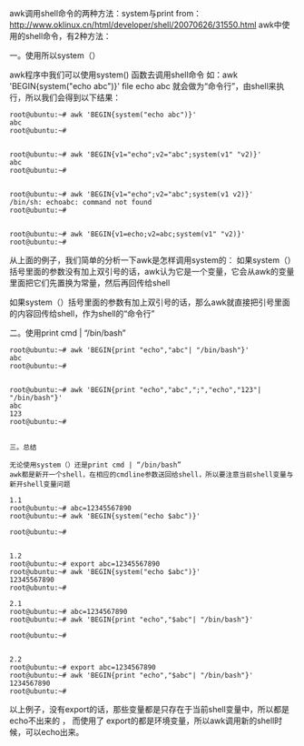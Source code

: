 awk调用shell命令的两种方法：system与print
from：http://www.oklinux.cn/html/developer/shell/20070626/31550.html
awk中使用的shell命令，有2种方法：

一。使用所以system（）

awk程序中我们可以使用system() 函数去调用shell命令
如：awk 'BEGIN{system("echo abc")}' file
echo abc 就会做为“命令行”，由shell来执行，所以我们会得到以下结果：

```
root@ubuntu:~# awk 'BEGIN{system("echo abc")}'
abc
root@ubuntu:~#


root@ubuntu:~# awk 'BEGIN{v1="echo";v2="abc";system(v1" "v2)}'
abc
root@ubuntu:~#


root@ubuntu:~# awk 'BEGIN{v1="echo";v2="abc";system(v1 v2)}'
/bin/sh: echoabc: command not found
root@ubuntu:~#


root@ubuntu:~# awk 'BEGIN{v1=echo;v2=abc;system(v1" "v2)}'
root@ubuntu:~#
```

从上面的例子，我们简单的分析一下awk是怎样调用system的：
如果system（）括号里面的参数没有加上双引号的话，awk认为它是一个变量，它会从awk的变量里面把它们先置换为常量，然后再回传给shell

如果system（）括号里面的参数有加上双引号的话，那么awk就直接把引号里面的内容回传给shell，作为shell的“命令行”



二。使用print cmd | “/bin/bash”
```
root@ubuntu:~# awk 'BEGIN{print "echo","abc"| "/bin/bash"}'
abc
root@ubuntu:~#


root@ubuntu:~# awk 'BEGIN{print "echo","abc",";","echo","123"| "/bin/bash"}'
abc
123
root@ubuntu:~#


三。总结

无论使用system（）还是print cmd | “/bin/bash”
awk都是新开一个shell，在相应的cmdline参数送回给shell，所以要注意当前shell变量与新开shell变量问题

1.1
root@ubuntu:~# abc=12345567890
root@ubuntu:~# awk 'BEGIN{system("echo $abc")}'

root@ubuntu:~#


1.2
root@ubuntu:~# export abc=12345567890
root@ubuntu:~# awk 'BEGIN{system("echo $abc")}'
12345567890
root@ubuntu:~#

2.1
root@ubuntu:~# abc=1234567890
root@ubuntu:~# awk 'BEGIN{print "echo","$abc"| "/bin/bash"}'

root@ubuntu:~#


2.2
root@ubuntu:~# export abc=1234567890
root@ubuntu:~# awk 'BEGIN{print "echo","$abc"| "/bin/bash"}'
1234567890
root@ubuntu:~#
```

以上例子，没有export的话，那些变量都是只存在于当前shell变量中，所以都是echo不出来的 ，
而使用了 export的都是环境变量，所以awk调用新的shell时候，可以echo出来。
